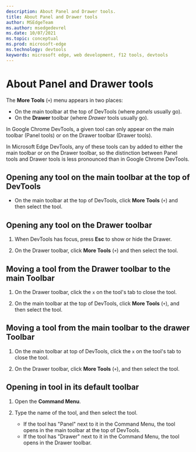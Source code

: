 ```yaml
---
description: About Panel and Drawer tools.
title: About Panel and Drawer tools
author: MSEdgeTeam
ms.author: msedgedevrel
ms.date: 10/07/2021
ms.topic: conceptual
ms.prod: microsoft-edge
ms.technology: devtools
keywords: microsoft edge, web development, f12 tools, devtools
---
```

# About Panel and Drawer tools

The **More Tools** (`+`) menu appears in two places:

*  On the main toolbar at the top of DevTools (where _panels_ usually go).
*  On the **Drawer** toolbar (where _Drawer_ tools usually go).

In Google Chrome DevTools, a given tool can only appear on the main toolbar (Panel tools) or on the Drawer toolbar (Drawer tools).

In Microsoft Edge DevTools, any of these tools can by added to either the main toolbar or on the Drawer toolbar, so the distinction between Panel tools and Drawer tools is less pronounced than in Google Chrome DevTools.


<!-- ====================================================================== -->
## Opening any tool on the main toolbar at the top of DevTools

*  On the main toolbar at the top of DevTools, click **More Tools** (`+`) and then select the tool.


<!-- ====================================================================== -->
## Opening any tool on the Drawer toolbar

1.  When DevTools has focus, press **Esc** to show or hide the Drawer.

1.  On the Drawer toolbar, click **More Tools** (`+`) and then select the tool.


<!-- ====================================================================== -->
## Moving a tool from the Drawer toolbar to the main Toolbar

1.  On the Drawer toolbar, click the `x` on the tool's tab to close the tool.

1.  On the main toolbar at the top of DevTools, click **More Tools** (`+`), and then select the tool.


<!-- ====================================================================== -->
## Moving a tool from the main toolbar to the drawer Toolbar

1.  On the main toolbar at top of DevTools, click the `x` on the tool's tab to close the tool.

1.  On the Drawer toolbar, click **More Tools** (`+`), and then select the tool.


<!-- ====================================================================== -->
## Opening in tool in its default toolbar

1.  Open the **Command Menu**.

1.  Type the name of the tool, and then select the tool.

    * If the tool has "Panel" next to it in the Command Menu, the tool opens in the main toolbar at the top of DevTools.
    * If the tool has "Drawer" next to it in the Command Menu, the tool opens in the Drawer toolbar.

